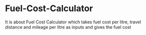 # Fuel-Cost-Calculator
It is about Fuel Cost Calculator which takes fuel cost per litre, travel distance and mileage per litre as inputs and gives the fuel cost 
